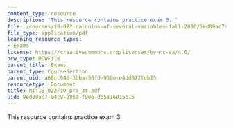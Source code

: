 ```yaml
---
content_type: resource
description: 'This resource contains practice exam 3. '
file: /courses/18-022-calculus-of-several-variables-fall-2010/9ed09ac704c928baf90edb5816815b15_MIT18_022F10_pra_3t.pdf
file_type: application/pdf
learning_resource_types:
- Exams
license: https://creativecommons.org/licenses/by-nc-sa/4.0/
ocw_type: OCWFile
parent_title: Exams
parent_type: CourseSection
parent_uid: a68cc946-3bba-56fd-960e-e4dd072fdb15
resourcetype: Document
title: MIT18_022F10_pra_3t.pdf
uid: 9ed09ac7-04c9-28ba-f90e-db5816815b15
---
```

This resource contains practice exam 3. 